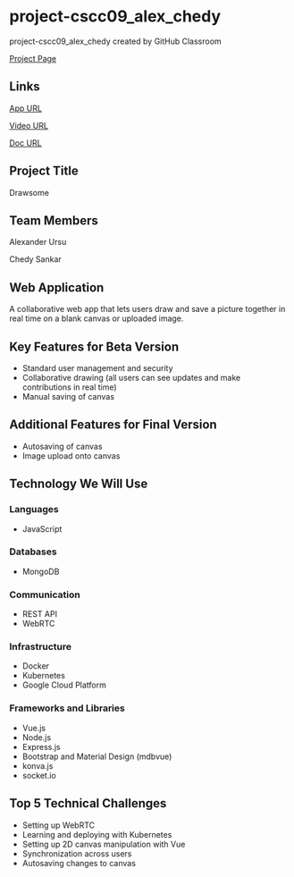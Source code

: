 # project-cscc09_alex_chedy

project-cscc09_alex_chedy created by GitHub Classroom

[Project Page](https://thierrysans.me/CSCC09/project/)

## Links

[App URL](https://drawsome.pictures)

[Video URL]()

[Doc URL]()

## Project Title

Drawsome

## Team Members

Alexander Ursu

Chedy Sankar

## Web Application

A collaborative web app that lets users draw and save a picture together in real time on a blank canvas or uploaded image.

## Key Features for Beta Version

- Standard user management and security
- Collaborative drawing (all users can see updates and make contributions in real time)
- Manual saving of canvas

## Additional Features for Final Version

- Autosaving of canvas
- Image upload onto canvas

## Technology We Will Use

### Languages

- JavaScript

### Databases

- MongoDB

### Communication

- REST API
- WebRTC

### Infrastructure

- Docker
- Kubernetes
- Google Cloud Platform

### Frameworks and Libraries

- Vue.js
- Node.js
- Express.js
- Bootstrap and Material Design (mdbvue)
- konva.js
- socket.io

## Top 5 Technical Challenges

- Setting up WebRTC
- Learning and deploying with Kubernetes
- Setting up 2D canvas manipulation with Vue
- Synchronization across users
- Autosaving changes to canvas
